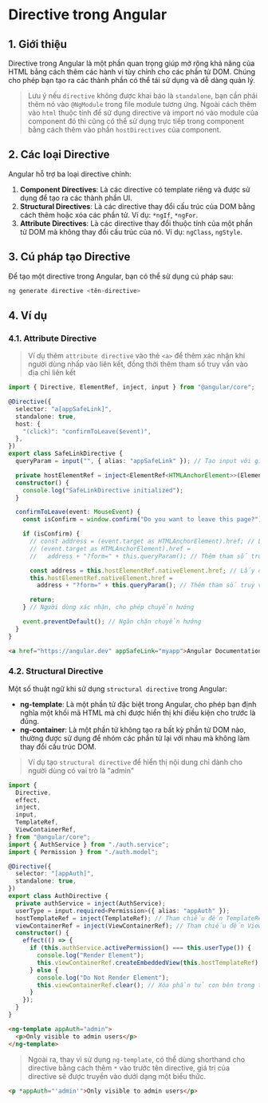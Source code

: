 # Directive trong Angular
## 1. Giới thiệu
Directive trong Angular là một phần quan trọng giúp mở rộng khả năng của HTML bằng cách thêm các hành vi tùy chỉnh cho các phần tử DOM. Chúng cho phép bạn tạo ra các thành phần có thể tái sử dụng và dễ dàng quản lý.

> Lưu ý nếu `directive` không được khai báo là `standalone`, bạn cần phải thêm nó vào `@NgModule` trong file module tương ứng.
> Ngoài cách thêm vào `html` thuộc tính để sử dụng directive và import nó vào module của component đó thì cũng có thể sử dụng trực tiếp trong component bằng cách thêm vào phần `hostDirectives` của component.

## 2. Các loại Directive
Angular hỗ trợ ba loại directive chính:

1. **Component Directives**: Là các directive có template riêng và được sử dụng để tạo ra các thành phần UI.
2. **Structural Directives**: Là các directive thay đổi cấu trúc của DOM bằng cách thêm hoặc xóa các phần tử. Ví dụ: `*ngIf`, `*ngFor`.
3. **Attribute Directives**: Là các directive thay đổi thuộc tính của một phần tử DOM mà không thay đổi cấu trúc của nó. Ví dụ: `ngClass`, `ngStyle`.

## 3. Cú pháp tạo Directive

Để tạo một directive trong Angular, bạn có thể sử dụng cú pháp sau:
```bash
ng generate directive <tên-directive>
```

## 4. Ví dụ
### 4.1. Attribute Directive
> Ví dụ thêm `attribute directive` vào thẻ `<a>` để thêm xác nhận khi người dùng nhấp vào liên kết, đồng thời thêm tham số truy vấn vào địa chỉ liên kết
```ts
import { Directive, ElementRef, inject, input } from "@angular/core";

@Directive({
  selector: "a[appSafeLink]",
  standalone: true,
  host: {
    "(click)": "confirmToLeave($event)",
  },
})
export class SafeLinkDirective {
  queryParam = input("", { alias: "appSafeLink" }); // Tạo input với giá trị mặc định là "" và có attribute chính là "appSafeLink" để trong template có thể sử dụng luôn bằng cách <tên directive> = "<giá trị>"

  private hostElementRef = inject<ElementRef<HTMLAnchorElement>>(ElementRef); // Lấy tham chiếu đến phần tử host (ở đây là thẻ <a>)
  constructor() {
    console.log("SafeLinkDirective initialized");
  }

  confirmToLeave(event: MouseEvent) {
    const isConfirm = window.confirm("Do you want to leave this page?"); // Hiển thị hộp thoại xác nhận

    if (isConfirm) {
      // const address = (event.target as HTMLAnchorElement).href; // Lấy địa chỉ liên kết mà người dùng muốn truy cập khi nhấp vào
      // (event.target as HTMLAnchorElement).href =
      //   address + "?form=" + this.queryParam(); // Thêm tham số truy vấn vào địa chỉ liên kết

      const address = this.hostElementRef.nativeElement.href; // Lấy địa chỉ liên kết mà người dùng muốn truy cập khi nhấp vào
      this.hostElementRef.nativeElement.href =
        address + "?form=" + this.queryParam(); // Thêm tham số truy vấn vào địa chỉ liên kết

      return;
    } // Người dùng xác nhận, cho phép chuyển hướng

    event.preventDefault(); // Ngăn chặn chuyển hướng
  }
}


```
```html
<a href="https://angular.dev" appSafeLink="myapp">Angular Documentation</a>
```

### 4.2. Structural Directive
Một số thuật ngữ khi sử dụng `structural directive` trong Angular:

- **ng-template**: Là một phần tử đặc biệt trong Angular, cho phép bạn định nghĩa một khối mã HTML mà chỉ được hiển thị khi điều kiện cho trước là đúng.
- **ng-container**: Là một phần tử không tạo ra bất kỳ phần tử DOM nào, thường được sử dụng để nhóm các phần tử lại với nhau mà không làm thay đổi cấu trúc DOM.

> Ví dụ tạo `structural directive` để hiển thị nội dung chỉ dành cho người dùng có vai trò là "admin"
```ts
import {
  Directive,
  effect,
  inject,
  input,
  TemplateRef,
  ViewContainerRef,
} from "@angular/core";
import { AuthService } from "./auth.service";
import { Permission } from "./auth.model";

@Directive({
  selector: "[appAuth]",
  standalone: true,
})
export class AuthDirective {
  private authService = inject(AuthService);
  userType = input.required<Permission>({ alias: "appAuth" });
  hostTemplateRef = inject(TemplateRef); // Tham chiếu đến TemplateRef của thẻ <ng-template>
  viewContainerRef = inject(ViewContainerRef); // Tham chiếu đến ViewContainerRef (các phần tử con) của thẻ <ng-template>
  constructor() {
    effect(() => {
      if (this.authService.activePermission() === this.userType()) {
        console.log("Render Element");
        this.viewContainerRef.createEmbeddedView(this.hostTemplateRef); // Hiển thị phần tử con bên trong thẻ <ng-template>
      } else {
        console.log("Do Not Render Element");
        this.viewContainerRef.clear(); // Xóa phần tử con bên trong thẻ <ng-template> nếu điều kiện không đúng
      }
    });
  }
}
```
```html
<ng-template appAuth="admin">
  <p>Only visible to admin users</p>
</ng-template>
```
> Ngoài ra, thay vì sử dụng `ng-template`, có thể dùng shorthand cho directive bằng cách thêm `*` vào trước tên directive, giá trị của directive sẽ được truyền vào dưới dạng một biểu thức.
```html
<p *appAuth="'admin'">Only visible to admin users</p>
```
